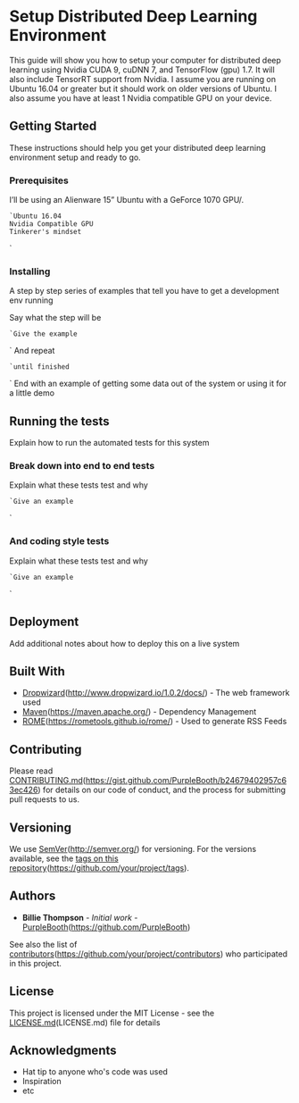 # Setup Distributed Deep Learning Environment

This guide will show you how to setup your computer for distributed deep learning using Nvidia CUDA 9, cuDNN 7, and TensorFlow (gpu) 1.7. It will also include TensorRT support from Nvidia. I assume you are running on Ubuntu 16.04 or greater but it should work on older versions of Ubuntu. I also assume you have at least 1 Nvidia compatible GPU on your device.

## Getting Started

These instructions should help you get your distributed deep learning environment setup and ready to go. 

### Prerequisites

I’ll be using an Alienware 15” Ubuntu  with a GeForce 1070 GPU/.

```
`Ubuntu 16.04
Nvidia Compatible GPU
Tinkerer's mindset
```
\`
### Installing

A step by step series of examples that tell you have to get a development env running

Say what the step will be

```
`Give the example
```
\`
And repeat

```
`until finished
```
\`
End with an example of getting some data out of the system or using it for a little demo

## Running the tests

Explain how to run the automated tests for this system

### Break down into end to end tests

Explain what these tests test and why

```
`Give an example
```
\`
### And coding style tests

Explain what these tests test and why

```
`Give an example
```
\`
## Deployment

Add additional notes about how to deploy this on a live system

## Built With

* [Dropwizard]()(http://www.dropwizard.io/1.0.2/docs/) - The web framework used
* [Maven]()(https://maven.apache.org/) - Dependency Management
* [ROME]()(https://rometools.github.io/rome/) - Used to generate RSS Feeds

## Contributing

Please read [CONTRIBUTING.md]()(https://gist.github.com/PurpleBooth/b24679402957c63ec426) for details on our code of conduct, and the process for submitting pull requests to us.

## Versioning

We use [SemVer]()(http://semver.org/) for versioning. For the versions available, see the [tags on this repository]()(https://github.com/your/project/tags). 

## Authors

* **Billie Thompson** - *Initial work* - [PurpleBooth]()(https://github.com/PurpleBooth)

See also the list of [contributors]()(https://github.com/your/project/contributors) who participated in this project.

## License

This project is licensed under the MIT License - see the [LICENSE.md]()(LICENSE.md) file for details

## Acknowledgments

* Hat tip to anyone who's code was used
* Inspiration
* etc

